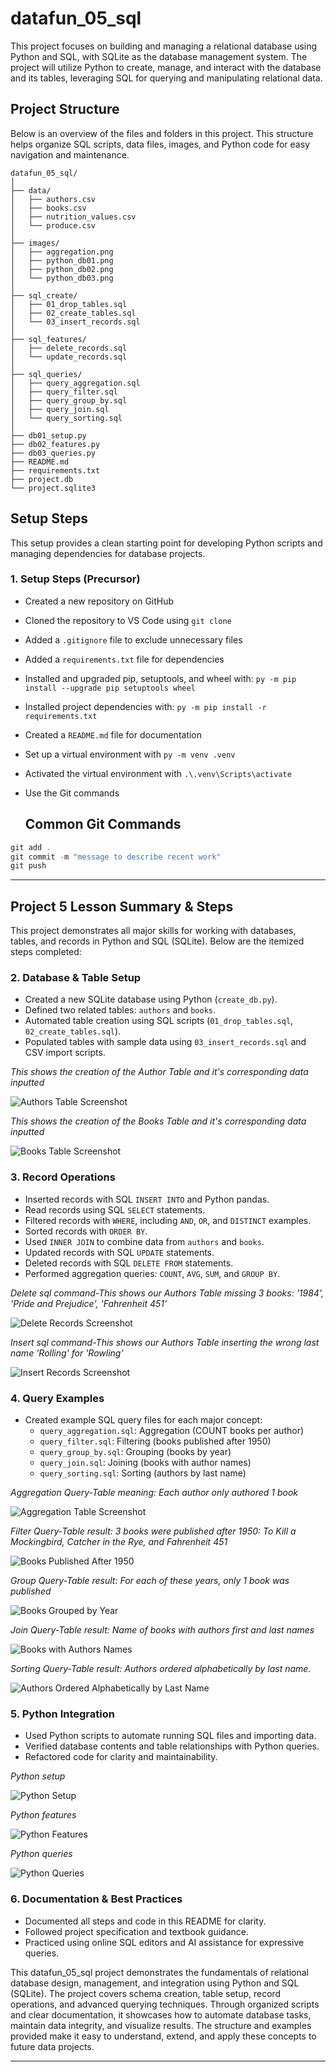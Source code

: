 
# datafun_05_sql
This project focuses on building and managing a relational database using Python and SQL, with SQLite as the database management system. The project will utilize Python to create, manage, and interact with the database and its tables, leveraging SQL for querying and manipulating relational data.

## Project Structure

Below is an overview of the files and folders in this project. This structure helps organize SQL scripts, data files, images, and Python code for easy navigation and maintenance.

```
datafun_05_sql/
│
├── data/
│   ├── authors.csv
│   ├── books.csv
│   ├── nutrition_values.csv
│   └── produce.csv
│
├── images/
│   ├── aggregation.png
│   ├── python_db01.png
│   ├── python_db02.png
│   └── python_db03.png
│
├── sql_create/
│   ├── 01_drop_tables.sql
│   ├── 02_create_tables.sql
│   └── 03_insert_records.sql
│
├── sql_features/
│   ├── delete_records.sql
│   └── update_records.sql
│
├── sql_queries/
│   ├── query_aggregation.sql
│   ├── query_filter.sql
│   ├── query_group_by.sql
│   ├── query_join.sql
│   └── query_sorting.sql
│
├── db01_setup.py
├── db02_features.py
├── db03_queries.py
├── README.md
├── requirements.txt
├── project.db
└── project.sqlite3
```


## Setup Steps

This setup provides a clean starting point for developing Python scripts and managing dependencies for database projects.

### 1. Setup Steps (Precursor)
- Created a new repository on GitHub
- Cloned the repository to VS Code using `git clone`
- Added a `.gitignore` file to exclude unnecessary files
- Added a `requirements.txt` file for dependencies
- Installed and upgraded pip, setuptools, and wheel with: `py -m pip install --upgrade pip setuptools wheel`
- Installed project dependencies with: `py -m pip install -r requirements.txt`
- Created a `README.md` file for documentation
- Set up a virtual environment with `py -m venv .venv`
- Activated the virtual environment with `.\.venv\Scripts\activate`
- Use the Git commands
  
  ## Common Git Commands

```powershell
git add .
git commit -m "message to describe recent work"
git push
```

---

## Project 5 Lesson Summary & Steps

This project demonstrates all major skills for working with databases, tables, and records in Python and SQL (SQLite). Below are the itemized steps completed:

### 2. Database & Table Setup
- Created a new SQLite database using Python (`create_db.py`).
- Defined two related tables: `authors` and `books`.
- Automated table creation using SQL scripts (`01_drop_tables.sql`, `02_create_tables.sql`).
- Populated tables with sample data using `03_insert_records.sql` and CSV import scripts.

*This shows the creation of the Author Table and it's corresponding data inputted*

![Authors Table Screenshot](images/authors.png)


*This shows the creation of the Books Table and it's corresponding data inputted*

![Books Table Screenshot](images/books.png)


### 3. Record Operations
- Inserted records with SQL `INSERT INTO` and Python pandas.
- Read records using SQL `SELECT` statements.
- Filtered records with `WHERE`, including `AND`, `OR`, and `DISTINCT` examples.
- Sorted records with `ORDER BY`.
- Used `INNER JOIN` to combine data from `authors` and `books`.
- Updated records with SQL `UPDATE` statements.
- Deleted records with SQL `DELETE FROM` statements.
- Performed aggregation queries: `COUNT`, `AVG`, `SUM`, and `GROUP BY`.
  
*Delete sql command-This shows our Authors Table missing 3 books: '1984', 'Pride and Prejudice', 'Fahrenheit 451'*

![Delete Records Screenshot](images/delete_records.png)


*Insert sql command-This shows our Authors Table inserting the wrong last name 'Rolling' for 'Rowling'*

![Insert Records Screenshot](images/insert_record.png)



### 4. Query Examples

- Created example SQL query files for each major concept:
	- `query_aggregation.sql`: Aggregation (COUNT books per author)
	- `query_filter.sql`: Filtering (books published after 1950)
	- `query_group_by.sql`: Grouping (books by year)
	- `query_join.sql`: Joining (books with author names)
	- `query_sorting.sql`: Sorting (authors by last name)
  

*Aggregation Query-Table meaning: Each author only authored 1 book*

![Aggregation Table Screenshot](images/aggregation.png)


*Filter Query-Table result: 3 books were published after 1950: To Kill a Mockingbird, Catcher in the Rye, and Fahrenheit 451*

![Books Published After 1950](images/years_more_than_1950.png)


*Group Query-Table result: For each of these years, only 1 book was published*

![Books Grouped by Year](images/group_query.png)


*Join Query-Table result: Name of books with authors first and last names*

![Books with Authors Names](images/books_with_authors_names.png)


*Sorting Query-Table result: Authors ordered alphabetically by last name.*

![Authors Ordered Alphabetically by Last Name](images/alphabetical_order_by_last_name.png)

 

### 5. Python Integration
- Used Python scripts to automate running SQL files and importing data.
- Verified database contents and table relationships with Python queries.
- Refactored code for clarity and maintainability.


*Python setup*

![Python Setup](images/python_db01.png)

*Python features*

![Python Features](images/python_db02.png)

*Python queries*

![Python Queries](images/python_db03.png)

 
 ### 6. Documentation & Best Practices
 - Documented all steps and code in this README for clarity.
 - Followed project specification and textbook guidance.
 - Practiced using online SQL editors and AI assistance for expressive queries.


This datafun_05_sql project demonstrates the fundamentals of relational database design, management, and integration using Python and SQL (SQLite). The project covers schema creation, table setup, record operations, and advanced querying techniques. Through organized scripts and clear documentation, it showcases how to automate database tasks, maintain data integrity, and visualize results. The structure and examples provided make it easy to understand, extend, and apply these concepts to future data projects.
 
 ---
 
 